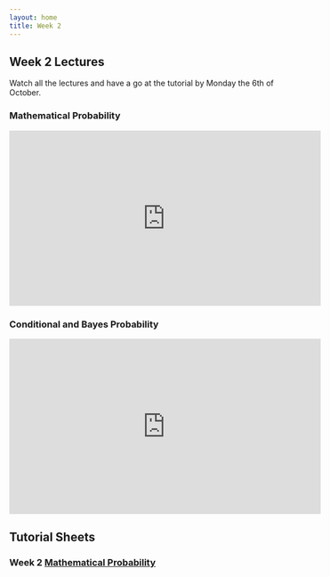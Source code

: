 ```yaml
---
layout: home
title: Week 2
---
```


## Week 2 Lectures

Watch all the lectures and have a go at the tutorial by Monday the 6th of October.


### Mathematical Probability

<iframe width="560" height="315" src="https://www.youtube.com/embed/E4q4tPCjd4Y?si=oVM_ABOY6Zz_arni" title="YouTube video player" frameborder="0" allow="accelerometer; autoplay; clipboard-write; encrypted-media; gyroscope; picture-in-picture; web-share" referrerpolicy="strict-origin-when-cross-origin" allowfullscreen></iframe>

### Conditional and Bayes Probability

<iframe width="560" height="315" src="https://www.youtube.com/embed/uhXWHrJHHoU?si=QB5gOhmoCrcS7lnN" title="YouTube video player" frameborder="0" allow="accelerometer; autoplay; clipboard-write; encrypted-media; gyroscope; picture-in-picture; web-share" referrerpolicy="strict-origin-when-cross-origin" allowfullscreen></iframe>


## Tutorial Sheets
### Week 2 [Mathematical Probability](../Tutorials/Tutorial02_Probability.pdf)




